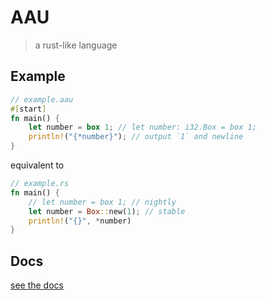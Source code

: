 # AAU

> a rust-like language

## Example

```rust
// example.aau
#[start]
fn main() {
    let number = box 1; // let number: i32.Box = box 1;
	println!("{*number}"); // output `1` and newline
}
```

equivalent to

```rust
// example.rs
fn main() {
    // let number = box 1; // nightly
    let number = Box::new(1); // stable
    println!("{}", *number)
}
```

## Docs

[see the docs](./docs/index.md)